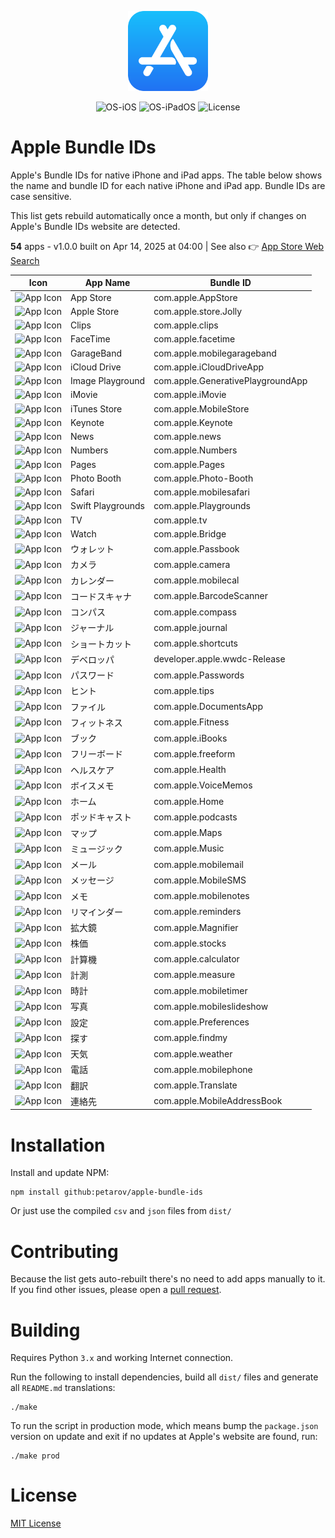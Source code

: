 <p align="center">
  <img src="../app-store.png" width="128"/>
</p>
<p align="center">
  <img alt="OS-iOS" src="https://img.shields.io/badge/iOS-gray?style=flat-square"/>
  <img alt="OS-iPadOS" src="https://img.shields.io/badge/iPadOS-gray?style=flat-square"/>
  <img alt="License" src="https://img.shields.io/github/license/petarov/google-app-ids?style=square">
</p>

# Apple Bundle IDs

Apple's Bundle IDs for native iPhone and iPad apps. The table below shows the name and bundle ID for each native iPhone and iPad app. Bundle IDs are case sensitive.

This list gets rebuild automatically once a month, but only if changes on Apple's Bundle IDs website are detected.

**54** apps - v1.0.0 built on Apr 14, 2025 at 04:00 | See also :point_right: [App Store Web Search](https://github.com/petarov/appstore-web-search)



| Icon | App Name | Bundle ID |
| --- | --- | --- |
| ![App Icon](https://help.apple.com/assets/675C7EA493F17C59DA03ED37/675C7EA805331F3F6B02131C/ja_JP/96426e514e8d7a61582484074bcc45b8.png) | App Store |  com.apple.AppStore
| ![App Icon](https://help.apple.com/assets/675C7EA493F17C59DA03ED37/675C7EA805331F3F6B02131C/ja_JP/b2881b6dc934a86e35cabd5b1cea04d7.png) | Apple Store |  com.apple.store.Jolly
| ![App Icon](https://help.apple.com/assets/675C7EA493F17C59DA03ED37/675C7EA805331F3F6B02131C/ja_JP/db4a600f94b01081bc7465360d1224d4.png) | Clips |  com.apple.clips
| ![App Icon](https://help.apple.com/assets/675C7EA493F17C59DA03ED37/675C7EA805331F3F6B02131C/ja_JP/41f9ab48e1f232a876c8151d5ac0f624.png) | FaceTime |  com.apple.facetime
| ![App Icon](https://help.apple.com/assets/675C7EA493F17C59DA03ED37/675C7EA805331F3F6B02131C/ja_JP/0f841429c6c8ee40503d92a613ae39bf.png) | GarageBand |  com.apple.mobilegarageband
| ![App Icon](https://help.apple.com/assets/675C7EA493F17C59DA03ED37/675C7EA805331F3F6B02131C/ja_JP/c396f6a8b5dbddb3c16305d09dc50bf0.png) | iCloud Drive |  com.apple.iCloudDriveApp
| ![App Icon](https://help.apple.com/assets/675C7EA493F17C59DA03ED37/675C7EA805331F3F6B02131C/ja_JP/a4e9cfb76cffda764ffd42814f24ad84.png) | Image Playground |  com.apple.GenerativePlaygroundApp
| ![App Icon](https://help.apple.com/assets/675C7EA493F17C59DA03ED37/675C7EA805331F3F6B02131C/ja_JP/047cd8cc1ee8e11e23526c4e13d36b83.png) | iMovie |  com.apple.iMovie
| ![App Icon](https://help.apple.com/assets/675C7EA493F17C59DA03ED37/675C7EA805331F3F6B02131C/ja_JP/fc84d3f76f5e4c994a31a19bb20f8024.png) | iTunes Store |  com.apple.MobileStore
| ![App Icon](https://help.apple.com/assets/675C7EA493F17C59DA03ED37/675C7EA805331F3F6B02131C/ja_JP/99dec81ae642515ae23dda1df9ccf473.png) | Keynote |  com.apple.Keynote
| ![App Icon](https://help.apple.com/assets/675C7EA493F17C59DA03ED37/675C7EA805331F3F6B02131C/ja_JP/5902d4f959872384818a58ca6a1ae6d2.png) | News |  com.apple.news
| ![App Icon](https://help.apple.com/assets/675C7EA493F17C59DA03ED37/675C7EA805331F3F6B02131C/ja_JP/1ad975d8d6d73976f28bd2989ff623e6.png) | Numbers |  com.apple.Numbers
| ![App Icon](https://help.apple.com/assets/675C7EA493F17C59DA03ED37/675C7EA805331F3F6B02131C/ja_JP/df93cc9c0b4eca27c6bda3ad27050405.png) | Pages |  com.apple.Pages
| ![App Icon](https://help.apple.com/assets/675C7EA493F17C59DA03ED37/675C7EA805331F3F6B02131C/ja_JP/1f342434cb220654d752fc7e1a89c047.png) | Photo Booth |  com.apple.Photo-Booth
| ![App Icon](https://help.apple.com/assets/675C7EA493F17C59DA03ED37/675C7EA805331F3F6B02131C/ja_JP/164477f6e7625112669ec4331fe37ed6.png) | Safari |  com.apple.mobilesafari
| ![App Icon](https://help.apple.com/assets/675C7EA493F17C59DA03ED37/675C7EA805331F3F6B02131C/ja_JP/5fbf9f6dd414b51b287b39b6187e6a99.png) | Swift Playgrounds |  com.apple.Playgrounds
| ![App Icon](https://help.apple.com/assets/675C7EA493F17C59DA03ED37/675C7EA805331F3F6B02131C/ja_JP/8e6906b1c11f413896b408e665fc0471.png) | TV |  com.apple.tv
| ![App Icon](https://help.apple.com/assets/675C7EA493F17C59DA03ED37/675C7EA805331F3F6B02131C/ja_JP/88bbdf6763f0a0824b3ff636dd757e17.png) | Watch |  com.apple.Bridge
| ![App Icon](https://help.apple.com/assets/675C7EA493F17C59DA03ED37/675C7EA805331F3F6B02131C/ja_JP/226f3fa27b98e21cbfc3bcfb1567e5f5.png) | ウォレット |  com.apple.Passbook
| ![App Icon](https://help.apple.com/assets/675C7EA493F17C59DA03ED37/675C7EA805331F3F6B02131C/ja_JP/852af75bbc61abf8ee80521e6e720a53.png) | カメラ |  com.apple.camera
| ![App Icon](https://help.apple.com/assets/675C7EA493F17C59DA03ED37/675C7EA805331F3F6B02131C/ja_JP/4012120dbfaeda4929262728c801c45a.png) | カレンダー |  com.apple.mobilecal
| ![App Icon](https://help.apple.com/assets/675C7EA493F17C59DA03ED37/675C7EA805331F3F6B02131C/ja_JP/6d763bf7333100d4169805acf48af972.png) | コードスキャナ |  com.apple.BarcodeScanner
| ![App Icon](https://help.apple.com/assets/675C7EA493F17C59DA03ED37/675C7EA805331F3F6B02131C/ja_JP/9b0fd77dd7bb2fd155a3105ae207c5cf.png) | コンパス |  com.apple.compass
| ![App Icon](https://help.apple.com/assets/675C7EA493F17C59DA03ED37/675C7EA805331F3F6B02131C/ja_JP/6fbb5e5edde48d5f12f870d5b2a51441.png) | ジャーナル |  com.apple.journal
| ![App Icon](https://help.apple.com/assets/675C7EA493F17C59DA03ED37/675C7EA805331F3F6B02131C/ja_JP/4df05abf5b188d68885bccb1bcf2850f.png) | ショートカット |  com.apple.shortcuts
| ![App Icon](https://help.apple.com/assets/675C7EA493F17C59DA03ED37/675C7EA805331F3F6B02131C/ja_JP/5053f7e86ca80433daf81d6db7e3be94.png) | デベロッパ |  developer.apple.wwdc-Release
| ![App Icon](https://help.apple.com/assets/675C7EA493F17C59DA03ED37/675C7EA805331F3F6B02131C/ja_JP/a9577e5c83f469a17e56113042450600.png) | パスワード |  com.apple.Passwords
| ![App Icon](https://help.apple.com/assets/675C7EA493F17C59DA03ED37/675C7EA805331F3F6B02131C/ja_JP/9cf29cf7a2549bbda39f06f3c2ea7001.png) | ヒント |  com.apple.tips
| ![App Icon](https://help.apple.com/assets/675C7EA493F17C59DA03ED37/675C7EA805331F3F6B02131C/ja_JP/bbba03c60b17e15b9b3965610bb5113d.png) | ファイル |  com.apple.DocumentsApp
| ![App Icon](https://help.apple.com/assets/675C7EA493F17C59DA03ED37/675C7EA805331F3F6B02131C/ja_JP/a4f03fe8b7b21fa3160be027c203ed91.png) | フィットネス |  com.apple.Fitness
| ![App Icon](https://help.apple.com/assets/675C7EA493F17C59DA03ED37/675C7EA805331F3F6B02131C/ja_JP/c88fa9ecbb6675a159f41495bb32828e.png) | ブック |  com.apple.iBooks
| ![App Icon](https://help.apple.com/assets/675C7EA493F17C59DA03ED37/675C7EA805331F3F6B02131C/ja_JP/2d4becfdf775f986b72c5aeabf88785c.png) | フリーボード |  com.apple.freeform
| ![App Icon](https://help.apple.com/assets/675C7EA493F17C59DA03ED37/675C7EA805331F3F6B02131C/ja_JP/b0b0ac1b1c7d6b411c5e8c61ef41aa87.png) | ヘルスケア |  com.apple.Health
| ![App Icon](https://help.apple.com/assets/675C7EA493F17C59DA03ED37/675C7EA805331F3F6B02131C/ja_JP/34348da8f13ef5e7bcccd7f7603681b2.png) | ボイスメモ |  com.apple.VoiceMemos
| ![App Icon](https://help.apple.com/assets/675C7EA493F17C59DA03ED37/675C7EA805331F3F6B02131C/ja_JP/01ef17ed118fde0508f256c8c7de5468.png) | ホーム |  com.apple.Home
| ![App Icon](https://help.apple.com/assets/675C7EA493F17C59DA03ED37/675C7EA805331F3F6B02131C/ja_JP/aa0d7270566902790647a2d674334fbb.png) | ポッドキャスト |  com.apple.podcasts
| ![App Icon](https://help.apple.com/assets/675C7EA493F17C59DA03ED37/675C7EA805331F3F6B02131C/ja_JP/21e8c59cd2f31008048b15875a0abc56.png) | マップ |  com.apple.Maps
| ![App Icon](https://help.apple.com/assets/675C7EA493F17C59DA03ED37/675C7EA805331F3F6B02131C/ja_JP/a694b0a32b8247797c9e95952f4e5df1.png) | ミュージック |  com.apple.Music
| ![App Icon](https://help.apple.com/assets/675C7EA493F17C59DA03ED37/675C7EA805331F3F6B02131C/ja_JP/aa62abf5cc9d0835a2c78f52d57361d1.png) | メール |  com.apple.mobilemail
| ![App Icon](https://help.apple.com/assets/675C7EA493F17C59DA03ED37/675C7EA805331F3F6B02131C/ja_JP/badc9485650ffe05e65b87247c1104e7.png) | メッセージ |  com.apple.MobileSMS
| ![App Icon](https://help.apple.com/assets/675C7EA493F17C59DA03ED37/675C7EA805331F3F6B02131C/ja_JP/c0b2e5615a23beca598e9a389f2a8299.png) | メモ |  com.apple.mobilenotes
| ![App Icon](https://help.apple.com/assets/675C7EA493F17C59DA03ED37/675C7EA805331F3F6B02131C/ja_JP/b00f84807218a0d62cb0929f521c2516.png) | リマインダー |  com.apple.reminders
| ![App Icon](https://help.apple.com/assets/675C7EA493F17C59DA03ED37/675C7EA805331F3F6B02131C/ja_JP/3f46f04e5802f10fc0b0e8ec05a7a84a.png) | 拡大鏡 |  com.apple.Magnifier
| ![App Icon](https://help.apple.com/assets/675C7EA493F17C59DA03ED37/675C7EA805331F3F6B02131C/ja_JP/903deff89ddd59acfbd8c6caab55a1bb.png) | 株価 |  com.apple.stocks
| ![App Icon](https://help.apple.com/assets/675C7EA493F17C59DA03ED37/675C7EA805331F3F6B02131C/ja_JP/7c97cffba40e56cf9e2ccde17c2fbc3a.png) | 計算機 |  com.apple.calculator
| ![App Icon](https://help.apple.com/assets/675C7EA493F17C59DA03ED37/675C7EA805331F3F6B02131C/ja_JP/63fa68e20397e9b04963deaaceed64fe.png) | 計測 |  com.apple.measure
| ![App Icon](https://help.apple.com/assets/675C7EA493F17C59DA03ED37/675C7EA805331F3F6B02131C/ja_JP/b14f3d8973d3ca1bfa9d5ea4027f63bb.png) | 時計 |  com.apple.mobiletimer
| ![App Icon](https://help.apple.com/assets/675C7EA493F17C59DA03ED37/675C7EA805331F3F6B02131C/ja_JP/98c461003313f2eba5a8e22b1c0645b3.png) | 写真 |  com.apple.mobileslideshow
| ![App Icon](https://help.apple.com/assets/675C7EA493F17C59DA03ED37/675C7EA805331F3F6B02131C/ja_JP/d30a5c899b4d74d638b75344df55241f.png) | 設定 |  com.apple.Preferences
| ![App Icon](https://help.apple.com/assets/675C7EA493F17C59DA03ED37/675C7EA805331F3F6B02131C/ja_JP/517f23fce6cb0ce5aa8c36bfa5cf5ce3.png) | 探す |  com.apple.findmy
| ![App Icon](https://help.apple.com/assets/675C7EA493F17C59DA03ED37/675C7EA805331F3F6B02131C/ja_JP/6d6a684739e9f5f4e6fa917443006680.png) | 天気 |  com.apple.weather
| ![App Icon](https://help.apple.com/assets/675C7EA493F17C59DA03ED37/675C7EA805331F3F6B02131C/ja_JP/4b79edee58737b87ad81195e6f3dd4da.png) | 電話 |  com.apple.mobilephone
| ![App Icon](https://help.apple.com/assets/675C7EA493F17C59DA03ED37/675C7EA805331F3F6B02131C/ja_JP/4b5d59237c84dd7436631525e8a6a3e4.png) | 翻訳 |  com.apple.Translate
| ![App Icon](https://help.apple.com/assets/675C7EA493F17C59DA03ED37/675C7EA805331F3F6B02131C/ja_JP/ed7c13771c0469d2ac8c43e15290f96e.png) | 連絡先 |  com.apple.MobileAddressBook


# Installation

Install and update NPM:

    npm install github:petarov/apple-bundle-ids

Or just use the compiled `csv` and `json` files from `dist/`

# Contributing

Because the list gets auto-rebuilt  there's no need to add apps manually to it. If you find other issues, please open a [pull request](https://github.com/petarov/apple-bundle-ids/pulls).

# Building

Requires Python `3.x` and working Internet connection.

Run the following to install dependencies, build all `dist/` files and generate all `README.md` translations:

    ./make

To run the script in production mode, which means bump the `package.json` version on update and exit if no updates at Apple's website are found, run:

    ./make prod

# License

[MIT License](LICENSE)